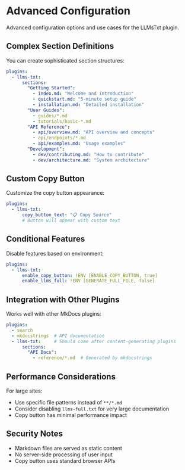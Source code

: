 # Advanced Configuration

Advanced configuration options and use cases for the LLMsTxt plugin.

## Complex Section Definitions

You can create sophisticated section structures:

```yaml
plugins:
  - llms-txt:
      sections:
        "Getting Started":
          - index.md: "Welcome and introduction"
          - quickstart.md: "5-minute setup guide"
          - installation.md: "Detailed installation"
        "User Guides":
          - guides/*.md
          - tutorials/basic-*.md
        "API Reference":
          - api/overview.md: "API overview and concepts"  
          - api/endpoints/*.md
          - api/examples.md: "Usage examples"
        "Development":
          - dev/contributing.md: "How to contribute"
          - dev/architecture.md: "System architecture"
```

## Custom Copy Button

Customize the copy button appearance:

```yaml
plugins:
  - llms-txt:
      copy_button_text: "📋 Copy Source"
      # Button will appear with custom text
```

## Conditional Features

Disable features based on environment:

```yaml
plugins:
  - llms-txt:
      enable_copy_button: !ENV [ENABLE_COPY_BUTTON, true]
      enable_llms_full: !ENV [GENERATE_FULL_FILE, false]
```

## Integration with Other Plugins

Works well with other MkDocs plugins:

```yaml
plugins:
  - search
  - mkdocstrings  # API documentation
  - llms-txt:     # Should come after content-generating plugins
      sections:
        "API Docs":
          - reference/*.md  # Generated by mkdocstrings
```

## Performance Considerations

For large sites:

- Use specific file patterns instead of `**/*.md`
- Consider disabling `llms-full.txt` for very large documentation
- Copy button has minimal performance impact

## Security Notes

- Markdown files are served as static content
- No server-side processing of user input
- Copy button uses standard browser APIs